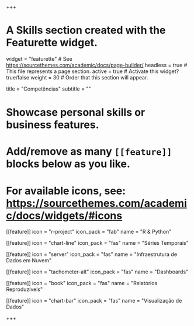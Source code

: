 +++
# A Skills section created with the Featurette widget.
widget = "featurette"  # See https://sourcethemes.com/academic/docs/page-builder/
headless = true  # This file represents a page section.
active = true  # Activate this widget? true/false
weight = 30  # Order that this section will appear.

title = "Competências"
subtitle = ""

# Showcase personal skills or business features.
# 
# Add/remove as many `[[feature]]` blocks below as you like.
# 
# For available icons, see: https://sourcethemes.com/academic/docs/widgets/#icons

[[feature]]
  icon = "r-project"
  icon_pack = "fab"
  name = "R & Python"
  
[[feature]]
  icon = "chart-line"
  icon_pack = "fas"
  name = "Séries Temporais"
  
[[feature]]
  icon = "server"
  icon_pack = "fas"
  name = "Infraestrutura de Dados em Nuvem"
 
[[feature]]
  icon = "tachometer-alt"
  icon_pack = "fas"
  name = "Dashboards"
  
[[feature]]
  icon = "book"
  icon_pack = "fas"
  name = "Relatórios Reproduzíveis"  
  
  [[feature]]
  icon = "chart-bar"
  icon_pack = "fas"
  name = "Visualização de Dados"  

+++
